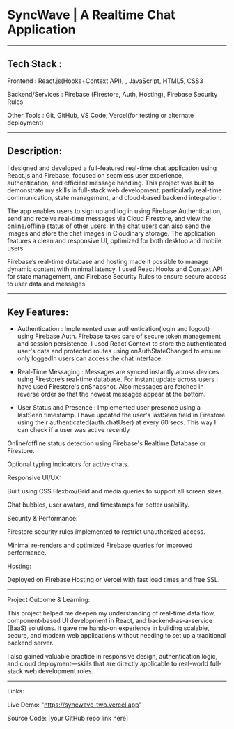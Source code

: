 # SyncWave | A Realtime Chat Application


---
## Tech Stack :

Frontend : React.js(Hooks+Context API), , JavaScript, HTML5, CSS3

Backend/Services : Firebase (Firestore, Auth, Hosting), Firebase Security Rules

Other Tools : Git, GitHub, VS Code, Vercel(for testing or alternate deployment)



---
## Description:

I designed and developed a full-featured real-time chat application using React.js and Firebase, focused on seamless user experience, authentication, and efficient message handling. This project was built to demonstrate my skills in full-stack web development, particularly real-time communication, state management, and cloud-based backend integration.

The app enables users to sign up and log in using Firebase Authentication, send and receive real-time messages via Cloud Firestore, and view the online/offline status of other users. In the chat users can also send the images and store the chat images in Cloudinary storage. The application features a clean and responsive UI, optimized for both desktop and mobile users.

Firebase’s real-time database and hosting made it possible to manage dynamic content with minimal latency. I used React Hooks and Context API for state management, and Firebase Security Rules to ensure secure access to user data and messages.


---
## Key Features:

- Authentication : 
Implemented user authentication(login and logout) using Firebase Auth. Firebase takes care of secure token management and session persistence. I used React Context to store the authenticated user's data and protected routes using onAuthStateChanged to ensure only loggedIn users can access the chat interface.


- Real-Time Messaging :
Messages are synced instantly across devices using Firestore’s real-time database. For instant update across users I have used Firestore's onSnapshot. Also messages are fetched in reverse order so that the newest messages appear at the bottom.


- User Status and Presence :
Implemented user presence using a lastSeen timestamp. I have updated the user's lastSeen field in Firestore using their authenticated(auth.chatUser) at every 60 secs. This way I can check if a user was active recently 

Online/offline status detection using Firebase's Realtime Database or Firestore.

Optional typing indicators for active chats.


Responsive UI/UX:

Built using CSS Flexbox/Grid and media queries to support all screen sizes.

Chat bubbles, user avatars, and timestamps for better usability.


Security & Performance:

Firestore security rules implemented to restrict unauthorized access.

Minimal re-renders and optimized Firebase queries for improved performance.


Hosting:

Deployed on Firebase Hosting or Vercel with fast load times and free SSL.



---

Project Outcome & Learning:

This project helped me deepen my understanding of real-time data flow, component-based UI development in React, and backend-as-a-service (BaaS) solutions. It gave me hands-on experience in building scalable, secure, and modern web applications without needing to set up a traditional backend server.

I also gained valuable practice in responsive design, authentication logic, and cloud deployment—skills that are directly applicable to real-world full-stack web development roles.


---

Links:

Live Demo:  "https://syncwave-two.vercel.app"

Source Code: [your GitHub repo link here]


